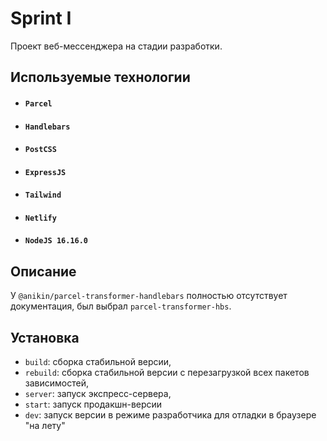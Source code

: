 # Sprint I

Проект веб-мессенджера на стадии разработки.


## Используемые технологии

- #### `Parcel`
- #### `Handlebars`
- #### `PostCSS`
- #### `ExpressJS`
- #### `Tailwind`
- #### `Netlify`
- #### `NodeJS 16.16.0`

## Описание

У `@anikin/parcel-transformer-handlebars` полностью отсутствует документация, был выбрал `parcel-transformer-hbs`. 

## Установка

- `build`: сборка стабильной версии,
- `rebuild`: сборка стабильной версии с перезагрузкой всех пакетов зависимостей,
- `server`: запуск экспресс-сервера,
- `start`: запуск продакшн-версии
- `dev`: запуск версии в режиме разработчика для отладки в браузере "на лету"
